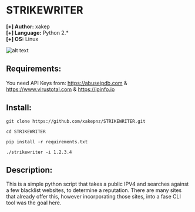 # STRIKEWRITER


<b>[+] Author:</b> xakep<br />
<b>[+] Language:</b> Python 2.*<br />
<b>[+] OS:</b> Linux<br />

![alt text](https://i.imgur.com/97RTcVE.gif "Strikewriter")

## Requirements:

You need API Keys from: https://abuseipdb.com & https://www.virustotal.com & https://ipinfo.io

## Install:

```
git clone https://github.com/xakepnz/STRIKEWRITER.git
```

```
cd STRIKEWRITER
```

```
pip install -r requirements.txt
```

```
./strikewriter -i 1.2.3.4
```

## Description:

This is a simple python script that takes a public IPV4 and searches against a few blacklist websites, to determine a reputation.
There are many sites that already offer this, however incorporating those sites, into a fase CLI tool was the goal here.

